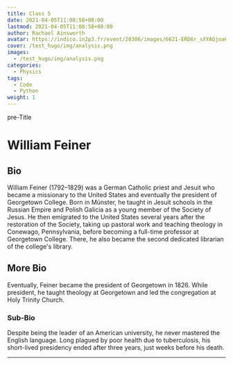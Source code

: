 ```yaml
---
title: Class 5
date: 2021-04-05T11:08:58+08:00
lastmod: 2021-04-05T11:08:58+08:00
author: Rachael Ainsworth
avatar: https://indico.in2p3.fr/event/20306/images/6621-ERD6r_sXYAQjoa6%20copy.jpg
cover: /test_hugo/img/analysis.png
images:
  - /test_hugo/img/analysis.png
categories:
  - Physics
tags:
  - Code
  - Python
weight: 1
---
```


pre-Title

<!--more-->

# William Feiner

## Bio
William Feiner (1792–1829) was a German Catholic priest and Jesuit who became a missionary to the United States and eventually the president of Georgetown College. Born in Münster, he taught in Jesuit schools in the Russian Empire and Polish Galicia as a young member of the Society of Jesus. He then emigrated to the United States several years after the restoration of the Society, taking up pastoral work and teaching theology in Conewago, Pennsylvania, before becoming a full-time professor at Georgetown College. There, he also became the second dedicated librarian of the college's library.

## More Bio
Eventually, Feiner became the president of Georgetown in 1826. While president, he taught theology at Georgetown and led the congregation at Holy Trinity Church.

### Sub-Bio
Despite being the leader of an American university, he never mastered the English language. Long plagued by poor health due to tuberculosis, his short-lived presidency ended after three years, just weeks before his death.

---
